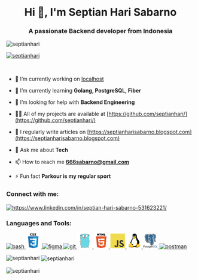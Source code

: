 <h1 align="center">Hi 👋, I'm Septian Hari Sabarno</h1>
<h3 align="center">A passionate Backend developer from Indonesia</h3>

<p align="left"> <img src="https://komarev.com/ghpvc/?username=septianhari&label=Profile%20views&color=0e75b6&style=flat" alt="septianhari" /> </p>

<p align="left"> <a href="https://github.com/ryo-ma/github-profile-trophy"><img src="https://github-profile-trophy.vercel.app/?username=septianhari" alt="septianhari" /></a> </p>

<p align="left"> <a href="https://twitter.com/" target="blank"><img src="https://img.shields.io/twitter/follow/?logo=twitter&style=for-the-badge" alt="" /></a> </p>

- 🔭 I’m currently working on [localhost](http://127.0.0.1/pgadmin4/browser/)

- 🌱 I’m currently learning **Golang, PostgreSQL, Fiber**

- 🤝 I’m looking for help with **Backend Engineering**

- 👨‍💻 All of my projects are available at [https://github.com/septianhari/](https://github.com/septianhari/)

- 📝 I regularly write articles on [https://septianharisabarno.blogspot.com](https://septianharisabarno.blogspot.com)

- 💬 Ask me about **Tech**

- 📫 How to reach me **666sabarno@gmail.com**

- ⚡ Fun fact **Parkour is my regular sport**

<h3 align="left">Connect with me:</h3>
<p align="left">
<a href="https://linkedin.com/in/https://www.linkedin.com/in/septian-hari-sabarno-531623221/" target="blank"><img align="center" src="https://raw.githubusercontent.com/rahuldkjain/github-profile-readme-generator/master/src/images/icons/Social/linked-in-alt.svg" alt="https://www.linkedin.com/in/septian-hari-sabarno-531623221/" height="30" width="40" /></a>
</p>

<h3 align="left">Languages and Tools:</h3>
<p align="left"> <a href="https://www.gnu.org/software/bash/" target="_blank" rel="noreferrer"> <img src="https://www.vectorlogo.zone/logos/gnu_bash/gnu_bash-icon.svg" alt="bash" width="40" height="40"/> </a> <a href="https://www.w3schools.com/css/" target="_blank" rel="noreferrer"> <img src="https://raw.githubusercontent.com/devicons/devicon/master/icons/css3/css3-original-wordmark.svg" alt="css3" width="40" height="40"/> </a> <a href="https://www.figma.com/" target="_blank" rel="noreferrer"> <img src="https://www.vectorlogo.zone/logos/figma/figma-icon.svg" alt="figma" width="40" height="40"/> </a> <a href="https://git-scm.com/" target="_blank" rel="noreferrer"> <img src="https://www.vectorlogo.zone/logos/git-scm/git-scm-icon.svg" alt="git" width="40" height="40"/> </a> <a href="https://golang.org" target="_blank" rel="noreferrer"> <img src="https://raw.githubusercontent.com/devicons/devicon/master/icons/go/go-original.svg" alt="go" width="40" height="40"/> </a> <a href="https://www.w3.org/html/" target="_blank" rel="noreferrer"> <img src="https://raw.githubusercontent.com/devicons/devicon/master/icons/html5/html5-original-wordmark.svg" alt="html5" width="40" height="40"/> </a> <a href="https://developer.mozilla.org/en-US/docs/Web/JavaScript" target="_blank" rel="noreferrer"> <img src="https://raw.githubusercontent.com/devicons/devicon/master/icons/javascript/javascript-original.svg" alt="javascript" width="40" height="40"/> </a> <a href="https://www.linux.org/" target="_blank" rel="noreferrer"> <img src="https://raw.githubusercontent.com/devicons/devicon/master/icons/linux/linux-original.svg" alt="linux" width="40" height="40"/> </a> <a href="https://www.postgresql.org" target="_blank" rel="noreferrer"> <img src="https://raw.githubusercontent.com/devicons/devicon/master/icons/postgresql/postgresql-original-wordmark.svg" alt="postgresql" width="40" height="40"/> </a> <a href="https://postman.com" target="_blank" rel="noreferrer"> <img src="https://www.vectorlogo.zone/logos/getpostman/getpostman-icon.svg" alt="postman" width="40" height="40"/> </a> </p>

<p><img align="left" src="https://github-readme-stats.vercel.app/api/top-langs?username=septianhari&show_icons=true&locale=en&layout=compact" alt="septianhari" /></p>

<p>&nbsp;<img align="center" src="https://github-readme-stats.vercel.app/api?username=septianhari&show_icons=true&locale=en" alt="septianhari" /></p>

<p><img align="center" src="https://github-readme-streak-stats.herokuapp.com/?user=septianhari&" alt="septianhari" /></p>
